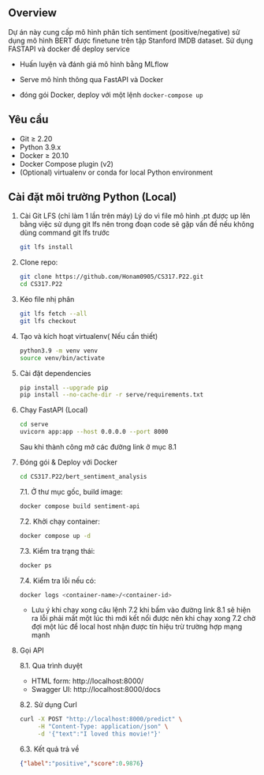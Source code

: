 ## Overview
Dự án này cung cấp mô hình phân tích sentiment (positive/negative) sử dụng mô hình BERT được finetune trên tập Stanford IMDB dataset. Sử dụng FASTAPI và docker để deploy service

- Huấn luyện và đánh giá mô hình bằng MLflow

- Serve mô hình thông qua FastAPI và Docker

- đóng gói Docker, deploy với một lệnh `docker-compose up`

## Yêu cầu 
- Git ≥ 2.20
- Python 3.9.x
- Docker ≥ 20.10
- Docker Compose plugin (v2)
- (Optional) virtualenv or conda for local Python environment

## Cài đặt môi trường Python (Local)
1. Cài Git LFS (chỉ làm 1 lần trên máy)
    Lý do vì file mô hình .pt được up lên bằng việc sử dụng git lfs nên trong đoạn code sẽ gặp vấn đề nếu không dùng command git lfs trước
   ```bash
   git lfs install
   ```
2. Clone repo:
   
   ```bash
   git clone https://github.com/Honam0905/CS317.P22.git
   cd CS317.P22
   ```
3. Kéo file nhị phân
   ```bash
   git lfs fetch --all
   git lfs checkout
   ```
4. Tạo và kích hoạt virtualenv( Nếu cần thiết)
   
   ```bash
   python3.9 -m venv venv
   source venv/bin/activate
   ```
5. Cài đặt dependencies
   
   ```bash
   pip install --upgrade pip
   pip install --no-cache-dir -r serve/requirements.txt
   ```
6. Chạy FastAPI (Local)
   
   ```bash
   cd serve
   uvicorn app:app --host 0.0.0.0 --port 8000
   ```
   Sau khi thành công mở các đường link ở mục 8.1
7. Đóng gói & Deploy với Docker<br>
   ```bash
   cd CS317.P22/bert_sentiment_analysis
   ```
   7.1. Ở thư mục gốc, build image:
   
   ```bash
   docker compose build sentiment-api
   ```
   7.2. Khởi chạy container:
   
   ```bash
   docker compose up -d
   ```
   7.3. Kiểm tra trạng thái:
   
   ```bash
   docker ps
   ```
   7.4. Kiểm tra lỗi nếu có:

   ```bash
   docker logs <container-name>/<container-id>
   ```

   * Lưu ý khi chạy xong câu lệnh 7.2 khi bấm vào đường link 8.1 sẽ hiện ra lỗi phải mất một lúc thì mới kết nối được nên khi chạy xong 7.2 chờ đợi một lúc để local host nhận được tín hiệu trừ trường hợp mạng mạnh
9. Gọi API

   8.1. Qua trình duyệt  
      - HTML form: http://localhost:8000/  
      - Swagger UI:  http://localhost:8000/docs  

   8.2. Sử dụng Curl

      ```bash
      curl -X POST "http://localhost:8000/predict" \
           -H "Content-Type: application/json" \
           -d '{"text":"I loved this movie!"}'
      ```

   6.3. Kết quả trả về

      ```json
      {"label":"positive","score":0.9876}
      ```
